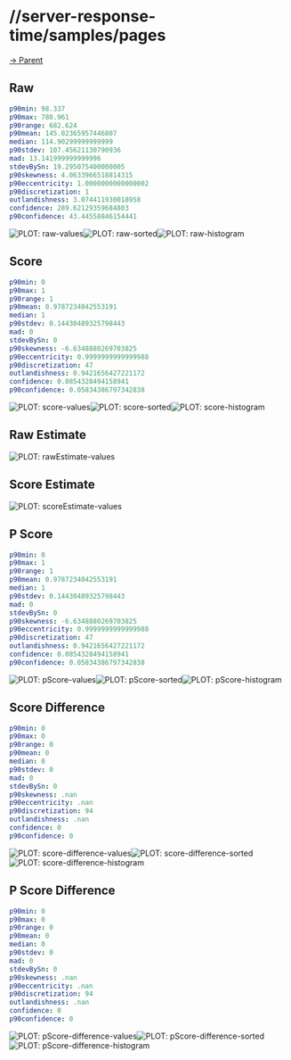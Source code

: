 
# //server-response-time/samples/pages

[→ Parent](../..)


## Raw


```yaml
p90min: 98.337
p90max: 780.961
p90range: 682.624
p90mean: 145.02365957446807
median: 114.90299999999999
p90stdev: 107.45621130790936
mad: 13.141999999999996
stdevBySn: 19.295075400000005
p90skewness: 4.0633966518814315
p90eccentricity: 1.0000000000000002
p90discretization: 1
outlandishness: 3.074411930018958
confidence: 289.62129359684803
p90confidence: 43.44558846154441

```

![PLOT: raw-values](./raw/values.svg)![PLOT: raw-sorted](./raw/sorted.svg)![PLOT: raw-histogram](./raw/histogram.svg)
## Score


```yaml
p90min: 0
p90max: 1
p90range: 1
p90mean: 0.9787234042553191
median: 1
p90stdev: 0.14430489325798443
mad: 0
stdevBySn: 0
p90skewness: -6.6348880269703825
p90eccentricity: 0.9999999999999988
p90discretization: 47
outlandishness: 0.9421656427221172
confidence: 0.0854328494158941
p90confidence: 0.05834386797342838

```

![PLOT: score-values](./score/values.svg)![PLOT: score-sorted](./score/sorted.svg)![PLOT: score-histogram](./score/histogram.svg)
## Raw Estimate

![PLOT: rawEstimate-values](./rawEstimate/values.svg)
## Score Estimate

![PLOT: scoreEstimate-values](./scoreEstimate/values.svg)
## P Score


```yaml
p90min: 0
p90max: 1
p90range: 1
p90mean: 0.9787234042553191
median: 1
p90stdev: 0.14430489325798443
mad: 0
stdevBySn: 0
p90skewness: -6.6348880269703825
p90eccentricity: 0.9999999999999988
p90discretization: 47
outlandishness: 0.9421656427221172
confidence: 0.0854328494158941
p90confidence: 0.05834386797342838

```

![PLOT: pScore-values](./pScore/values.svg)![PLOT: pScore-sorted](./pScore/sorted.svg)![PLOT: pScore-histogram](./pScore/histogram.svg)
## Score Difference


```yaml
p90min: 0
p90max: 0
p90range: 0
p90mean: 0
median: 0
p90stdev: 0
mad: 0
stdevBySn: 0
p90skewness: .nan
p90eccentricity: .nan
p90discretization: 94
outlandishness: .nan
confidence: 0
p90confidence: 0

```

![PLOT: score-difference-values](./score-difference/values.svg)![PLOT: score-difference-sorted](./score-difference/sorted.svg)![PLOT: score-difference-histogram](./score-difference/histogram.svg)
## P Score Difference


```yaml
p90min: 0
p90max: 0
p90range: 0
p90mean: 0
median: 0
p90stdev: 0
mad: 0
stdevBySn: 0
p90skewness: .nan
p90eccentricity: .nan
p90discretization: 94
outlandishness: .nan
confidence: 0
p90confidence: 0

```

![PLOT: pScore-difference-values](./pScore-difference/values.svg)![PLOT: pScore-difference-sorted](./pScore-difference/sorted.svg)![PLOT: pScore-difference-histogram](./pScore-difference/histogram.svg)